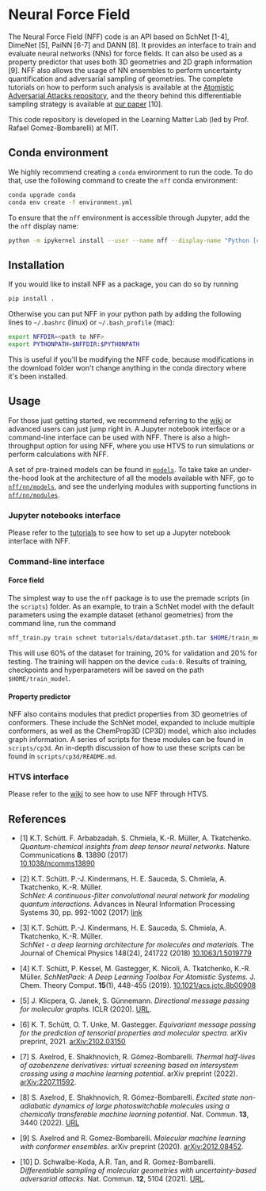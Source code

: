 # Neural Force Field

The Neural Force Field (NFF) code is an API based on SchNet [1-4], DimeNet [5], PaiNN [6-7] and DANN [8]. It provides an interface to train and evaluate neural networks (NNs) for force fields. It can also be used as a property predictor that uses both 3D geometries and 2D graph information [9]. NFF also allows the usage of NN ensembles to perform uncertainty quantification and adversarial sampling of geometries. The complete tutorials on how to perform such analysis is available at the [Atomistic Adversarial Attacks repository](https://github.com/learningmatter-mit/Atomistic-Adversarial-Attacks), and the theory behind this differentiable sampling strategy is available at [our paper](https://www.nature.com/articles/s41467-021-25342-8) [10].

This code repository is developed in the Learning Matter Lab (led by Prof. Rafael Gomez-Bombarelli) at MIT.

## Conda environment

We highly recommend creating a `conda` environment to run the code. To do that, use the following command to create the `nff` conda environment:

```bash
conda upgrade conda
conda env create -f environment.yml
```

To ensure that the `nff` environment is accessible through Jupyter, add the the `nff` display name:
```bash
python -m ipykernel install --user --name nff --display-name "Python [conda env:nff"]
```

## Installation

If you would like to install NFF as a package, you can do so by running

```bash
pip install .
```

Otherwise you can put NFF in your python path by adding the following lines to `~/.bashrc` (linux) or `~/.bash_profile` (mac):
```bash
export NFFDIR=<path to NFF>
export PYTHONPATH=$NFFDIR:$PYTHONPATH
```

This is useful if you'll be modifying the NFF code, because modifications in the download folder won't change anything in the conda directory where it's been installed. 


## Usage

For those just getting started, we recommend referring to the [wiki](https://github.mit.edu/MLMat/NeuralForceField/wiki) or advanced users can just jump right in. A Jupyter notebook interface or a command-line interface can be used with NFF. There is also a high-throughput option for using NFF, where you use HTVS to run simulations or perform calculations with NFF.

A set of pre-trained models can be found in [`models`](https://github.mit.edu/MLMat/NeuralForceField/tree/master/models). To take take an under-the-hood look at the architecture of all the models available with NFF, go to [`nff/nn/models`](https://github.mit.edu/MLMat/NeuralForceField/tree/master/nff/nn/models), and see the underlying modules with supporting functions in [`nff/nn/modules`](https://github.mit.edu/MLMat/NeuralForceField/tree/master/nff/nn/modules).

### Jupyter notebooks interface

Please refer to the [tutorials](https://github.mit.edu/MLMat/NeuralForceField/tree/master/tutorials) to see how to set up a Jupyter notebook interface with NFF.

### Command-line interface

#### Force field
The simplest way to use the `nff` package is to use the premade scripts (in the `scripts`) folder. As an example, to train a SchNet model with the default parameters using the example dataset (ethanol geometries) from the command line, run the command

```bash
nff_train.py train schnet tutorials/data/dataset.pth.tar $HOME/train_model --device cuda:0
```
This will use 60% of the dataset for training, 20% for validation and 20% for testing. The training will happen on the device `cuda:0`. Results of training, checkpoints and hyperparameters will be saved on the path `$HOME/train_model`.

#### Property predictor
NFF also contains modules that predict properties from 3D geometries of conformers. These include the SchNet model, expanded to include multiple conformers, as well as the ChemProp3D (CP3D)  model, which also includes graph information. A series of scripts for these modules can be found in `scripts/cp3d`. An in-depth discussion of how to use these scripts can be found in `scripts/cp3d/README.md`. 

### HTVS interface

Please refer to the [wiki](https://github.mit.edu/MLMat/NeuralForceField/wiki/HTVS-interface-with-NFF) to see how to use NFF through HTVS.



## References

* [1] K.T. Schütt. F. Arbabzadah. S. Chmiela, K.-R. Müller, A. Tkatchenko.  
*Quantum-chemical insights from deep tensor neural networks.*
Nature Communications **8**. 13890 (2017)   
[10.1038/ncomms13890](http://dx.doi.org/10.1038/ncomms13890)

* [2] K.T. Schütt. P.-J. Kindermans, H. E. Sauceda, S. Chmiela, A. Tkatchenko, K.-R. Müller.  
*SchNet: A continuous-filter convolutional neural network for modeling quantum interactions.*
Advances in Neural Information Processing Systems 30, pp. 992-1002 (2017) [link](http://papers.nips.cc/paper/6700-schnet-a-continuous-filter-convolutional-neural-network-for-modeling-quantum-interactions)

* [3] K.T. Schütt. P.-J. Kindermans, H. E. Sauceda, S. Chmiela, A. Tkatchenko, K.-R. Müller.  
*SchNet - a deep learning architecture for molecules and materials.* 
The Journal of Chemical Physics 148(24), 241722 (2018) [10.1063/1.5019779](https://doi.org/10.1063/1.5019779)

* [4] K.T. Schütt, P. Kessel, M. Gastegger, K. Nicoli, A. Tkatchenko, K.-R. Müller.
*SchNetPack: A Deep Learning Toolbox For Atomistic Systems.*
J. Chem. Theory Comput. **15**(1), 448-455 (2019). [10.1021/acs.jctc.8b00908](https://doi.org/10.1021/acs.jctc.8b00908)

* [5] J. Klicpera, G. Janek, S. Günnemann. *Directional message passing for molecular graphs.* ICLR (2020). [URL](https://openreview.net/attachment?id=B1eWbxStPH&name=original_pdf).

* [6] K. T. Schütt, O. T. Unke, M. Gastegger. *Equivariant message passing for the prediction of tensorial properties and molecular spectra*. arXiv preprint, 2021. [arXiv:2102.03150](https://arxiv.org/pdf/2102.03150.pdf)

* [7] S. Axelrod, E. Shakhnovich, R. Gómez-Bombarelli. *Thermal half-lives of azobenzene derivatives: virtual screening based on intersystem crossing using a machine learning potential.* arXiv preprint (2022). [arXiv:2207.11592](https://arxiv.org/abs/2207.11592).

* [8] S. Axelrod, E. Shakhnovich, R. Gómez-Bombarelli. *Excited state non-adiabatic dynamics of large photoswitchable molecules using a chemically transferable machine learning potential.* Nat. Commun. **13**, 3440 (2022). [URL](https://www.nature.com/articles/s41467-022-30999-w)

* [9] S. Axelrod and R. Gomez-Bombarelli. *Molecular machine learning with conformer ensembles.* arXiv preprint (2020). [arXiv:2012.08452](https://arxiv.org/abs/2012.08452?fbclid=IwAR2KlinGWeEHTR99m8x9nu2caURqIg04nQkimqzYRcTIqFq6qgv6_RgmVzo).

* [10] D. Schwalbe-Koda, A.R. Tan, and R. Gomez-Bombarelli. *Differentiable sampling of molecular geometries with uncertainty-based adversarial attacks.* Nat. Commun. **12**, 5104 (2021). [URL](https://doi.org/10.1038/s41467-021-25342-8).

